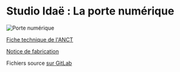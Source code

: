 # Studio Idaë : La porte numérique

![Porte numérique](https://design-ouvert.fr/images/YLA7420.jpg)

[Fiche technique de l'ANCT](https://design-ouvert.societenumerique.gouv.fr/wp-content/uploads/2021/09/Fiche_technique_simplifiee_3_LA_PORTE_NUMERIQUE.pdf)

[Notice de fabrication](https://design-ouvert.fr/images/Mode_d%27Emploi_la_Porte_Num%C3%A9rique.pdf)

Fichiers source [sur GitLab](https://gitlab.com/RFFLabs/mois-de-la-fabrication-distribuee)
